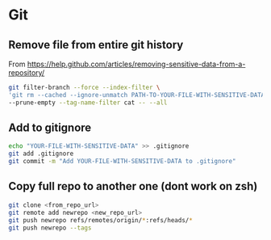 # Git

## Remove file from entire git history
From https://help.github.com/articles/removing-sensitive-data-from-a-repository/
```bash
git filter-branch --force --index-filter \
'git rm --cached --ignore-unmatch PATH-TO-YOUR-FILE-WITH-SENSITIVE-DATA' \
--prune-empty --tag-name-filter cat -- --all
```

## Add to gitignore
```bash
echo "YOUR-FILE-WITH-SENSITIVE-DATA" >> .gitignore
git add .gitignore
git commit -m "Add YOUR-FILE-WITH-SENSITIVE-DATA to .gitignore"
```

## Copy full repo to another one (dont work on zsh)
```bash
git clone <from_repo_url>
git remote add newrepo <new_repo_url>
git push newrepo refs/remotes/origin/*:refs/heads/*
git push newrepo --tags
```
